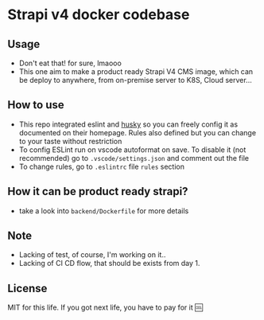 # Strapi v4 docker codebase

## Usage
- Don't eat that! for sure, lmaooo
- This one aim to make a product ready Strapi V4 CMS image, which can be deploy to anywhere, from on-premise server to K8S, Cloud server...

## How to use 
- This repo integrated eslint and [husky](https://typicode.github.io/husky/#/) so you can freely config it as documented on their homepage. Rules also defined but you can change to your taste without restriction
- To config ESLint run on vscode autoformat on save. To disable it (not recommended) go to `.vscode/settings.json` and comment out the file
- To change rules, go to `.eslintrc` file `rules` section

## How it can be product ready strapi?
- take a look into `backend/Dockerfile` for more details

## Note
- Lacking of test, of course, I'm working on it..
- Lacking of CI CD flow, that should be exists from day 1. 

## License 
MIT for this life. If you got next life, you have to pay for it :cool:
